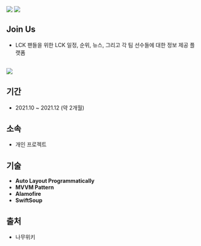 <img src=https://img.shields.io/badge/platform-iOS-blue>  <img src = https://img.shields.io/badge/Swift-5.5-orange.svg>

## Join Us
- LCK 팬들을 위한 LCK 일정, 순위, 뉴스, 그리고 각 팀 선수들에 대한 정보 제공 플랫폼

<br>

<img src=https://user-images.githubusercontent.com/68800789/146727581-becfc15c-8035-47a6-904a-57086e294408.gif>

## 기간
- 2021.10 ~ 2021.12 (약 2개월)

## 소속
- 개인 프로젝트

## 기술
- **Auto Layout Programmatically**
- **MVVM Pattern**
- **Alamofire**
- **SwiftSoup**

## 출처
- 나무위키

